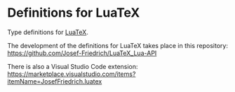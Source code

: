 # Definitions for LuaTeX

Type definitions for [LuaTeX](http://luatex.org).

The development of the definitions for LuaTeX takes place in this repository:
https://github.com/Josef-Friedrich/LuaTeX_Lua-API

There is also a Visual Studio Code extension:
https://marketplace.visualstudio.com/items?itemName=JosefFriedrich.luatex
